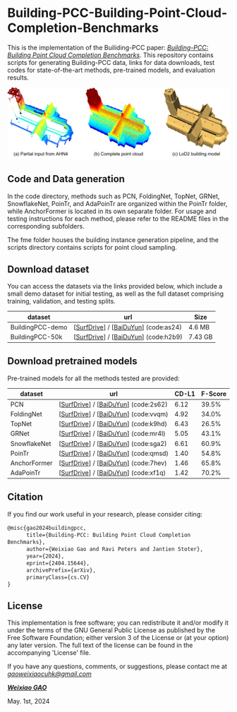 # Building-PCC-Building-Point-Cloud-Completion-Benchmarks
This is the implementation of the Builiding-PCC paper: [*Building-PCC: Building Point Cloud Completion Benchmarks*](https://arxiv.org/abs/2404.15644).
This repository contains scripts for generating Building-PCC data, links for data downloads, test codes for state-of-the-art methods, pre-trained models, and evaluation results.

<div align="center">    
<img src="BuildingPCC_intro.png" width="800px" />
</div>

## Code and Data generation
In the code directory, methods such as PCN, FoldingNet, TopNet, GRNet, SnowflakeNet, PoinTr, and AdaPoinTr are organized within the PoinTr folder, while AnchorFormer is located in its own separate folder. 
For usage and testing instructions for each method, please refer to the README files in the corresponding subfolders.

The fme folder houses the building instance generation pipeline, and the scripts directory contains scripts for point cloud sampling.

## Download dataset
You can access the datasets via the links provided below, which include a small demo dataset for initial testing, as well as the full dataset comprising training, validation, and testing splits.

| dataset          | url                                                                                                                                                    | Size    |
|------------------|--------------------------------------------------------------------------------------------------------------------------------------------------------|---------|
| BuildingPCC-demo | [[SurfDrive](https://surfdrive.surf.nl/files/index.php/s/GCFF4eFPBS1QFP9)] / [[BaiDuYun](https://pan.baidu.com/s/1dQRpbP5fgEVUcuo2V2qYqg)] (code:as24) | 4.6 MB  |
| BuildingPCC-50k  | [[SurfDrive](https://surfdrive.surf.nl/files/index.php/s/eBJkxS6M71VLaJq)] / [[BaiDuYun](https://pan.baidu.com/s/1sbzTSU1CNDmlV2qHHCzUww)] (code:h2b9) | 7.43 GB | 

## Download pretrained models
Pre-trained models for all the methods tested are provided:

| dataset  | url| CD-L1 | F-Score |
| --- | --- |  --- | --- |
| PCN | [[SurfDrive](https://surfdrive.surf.nl/files/index.php/s/0LG9hj2cPSJYKVv)] / [[BaiDuYun](https://pan.baidu.com/s/1A7v4wp1tHn7WR4lvpyIfGA)] (code:2s62) | 6.12 | 39.5% |
| FoldingNet | [[SurfDrive](https://surfdrive.surf.nl/files/index.php/s/yrLwrOUClXrqq4C)] / [[BaiDuYun](https://pan.baidu.com/s/1rtgaDuBpCOsaZ_Ta9OnhXw)] (code:vvqm) | 4.92 | 34.0% |
| TopNet | [[SurfDrive](https://surfdrive.surf.nl/files/index.php/s/5r4YvctnY3x8QQt)] / [[BaiDuYun](https://pan.baidu.com/s/1FMvqRyk8L41eHdQia_nM3w)] (code:k9hd) | 6.43 | 26.5% |  
| GRNet | [[SurfDrive](https://surfdrive.surf.nl/files/index.php/s/8CELyqrWcHySywV)] / [[BaiDuYun](https://pan.baidu.com/s/1vvcCPN-rKZDGE5XnF9pNXw)] (code:mr4l) | 5.05 | 43.1% | 
| SnowflakeNet | [[SurfDrive](https://surfdrive.surf.nl/files/index.php/s/ezGAYlqw7qesBdH)] / [[BaiDuYun](https://pan.baidu.com/s/1y3Mi-nPusTV2Mof2biIdXA)] (code:sga2) | 6.61 | 60.9% |
| PoinTr | [[SurfDrive](https://surfdrive.surf.nl/files/index.php/s/4GGiv2OE3EwbTtN)] / [[BaiDuYun](https://pan.baidu.com/s/1DmUN7SIkTNy6l2Fvbzmr1w)] (code:qmsd) | 1.40 | 54.8% |
| AnchorFormer | [[SurfDrive](https://surfdrive.surf.nl/files/index.php/s/5QT5ou6hOy2XuUd)] / [[BaiDuYun](https://pan.baidu.com/s/133CIj3uMLHo2Yjx6CmFHoQ)] (code:7hev) | 1.46 | 65.8% |
| AdaPoinTr | [[SurfDrive](https://surfdrive.surf.nl/files/index.php/s/YNSI3jgJFaBBUiX)] / [[BaiDuYun](https://pan.baidu.com/s/1UDEEBDjxJfHIsJnrr3wX7A)] (code:xf1q) | 1.42 | 70.2% |

## Citation
If you find our work useful in your research, please consider citing: 
```
@misc{gao2024buildingpcc,
      title={Building-PCC: Building Point Cloud Completion Benchmarks}, 
      author={Weixiao Gao and Ravi Peters and Jantien Stoter},
      year={2024},
      eprint={2404.15644},
      archivePrefix={arXiv},
      primaryClass={cs.CV}
}
```

## License
This implementation is free software; you can redistribute it and/or modify it under the terms of the 
GNU General Public License as published by the Free Software Foundation; either version 3
of the License or (at your option) any later version. The full text of the license can be
found in the accompanying 'License' file.

If you have any questions, comments, or suggestions, please contact me at <i>gaoweixiaocuhk@gmail.com</i>

[<b><i>Weixiao GAO</i></b>](https://3d.bk.tudelft.nl/weixiao/)

May. 1st, 2024


